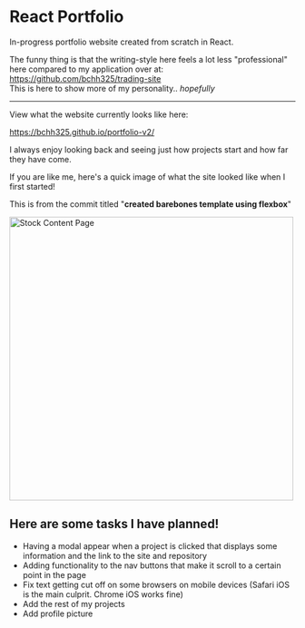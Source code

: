 # React Portfolio

In-progress portfolio website created from scratch in React.

The funny thing is that the writing-style here feels a lot less "professional" <br>
here compared to my application over at: https://github.com/bchh325/trading-site <br>
This is here to show more of my personality.. _hopefully_

___

View what the website currently looks like here:

https://bchh325.github.io/portfolio-v2/

I always enjoy looking back and seeing just how projects start and how far they have come.

If you are like me, here's a quick image of what the site looked like when I first started!

This is from the commit titled "**created barebones template using flexbox**"

<img src="https://i.imgur.com/O2ucXVZ.png" alt="Stock Content Page" width="500" title="Stock Content Page">

## Here are some tasks I have planned!
* Having a modal appear when a project is clicked that displays some information and the link to the site and repository
* Adding functionality to the nav buttons that make it scroll to a certain point in the page
* Fix text getting cut off on some browsers on mobile devices (Safari iOS is the main culprit. Chrome iOS works fine)
* Add the rest of my projects
* Add profile picture
